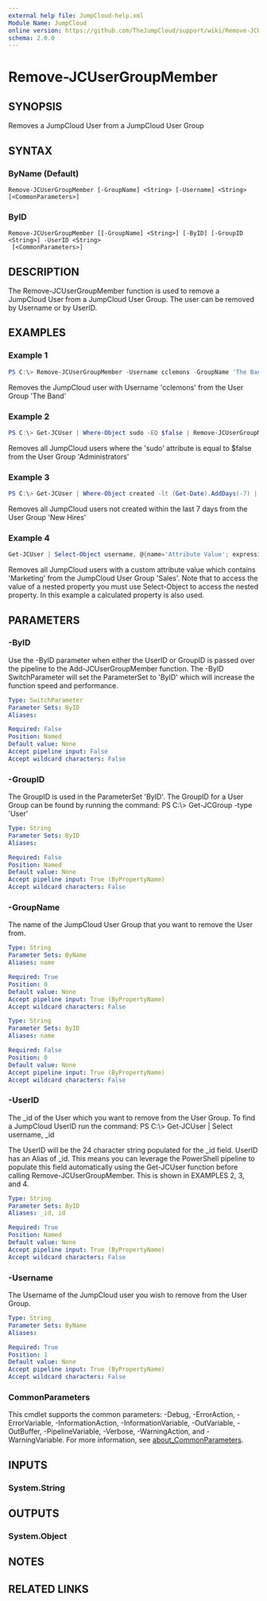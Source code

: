 ```yaml
---
external help file: JumpCloud-help.xml
Module Name: JumpCloud
online version: https://github.com/TheJumpCloud/support/wiki/Remove-JCUserGroupMember
schema: 2.0.0
---
```


# Remove-JCUserGroupMember

## SYNOPSIS
Removes a JumpCloud User from a JumpCloud User Group

## SYNTAX

### ByName (Default)
```
Remove-JCUserGroupMember [-GroupName] <String> [-Username] <String> [<CommonParameters>]
```

### ByID
```
Remove-JCUserGroupMember [[-GroupName] <String>] [-ByID] [-GroupID <String>] -UserID <String>
 [<CommonParameters>]
```

## DESCRIPTION
The Remove-JCUserGroupMember function is used to remove a JumpCloud User from a JumpCloud User Group. The user can be removed by Username or by UserID.

## EXAMPLES

### Example 1
```powershell
PS C:\> Remove-JCUserGroupMember -Username cclemons -GroupName 'The Band'
```

Removes the JumpCloud user with Username 'cclemons' from the User Group 'The Band'

### Example 2
```powershell
PS C:\> Get-JCUser | Where-Object sudo -EQ $false | Remove-JCUserGroupMember -GroupName 'Administrators'
```

Removes all JumpCloud users where the 'sudo' attribute is equal to $false from the User Group 'Administrators'

### Example 3
```powershell
PS C:\> Get-JCUser | Where-Object created -lt (Get-Date).AddDays(-7) | Remove-JCUserGroupMember -GroupName 'New Hires'
```

Removes all JumpCloud users not created within the last 7 days from the User Group 'New Hires'

### Example 4
```powershell
Get-JCUser | Select-Object username, @{name='Attribute Value'; expression={$_.attributes.value}} | Where-Object 'Attribute Value' -Like *Marketing* | Remove-JCUserGroupMember -GroupName Sales
```

Removes all JumpCloud users with a custom attribute value which contains 'Marketing' from the JumpCloud User Group 'Sales'. Note that to access the value of a nested property you must use Select-Object to access the nested property. In this example a calculated property is also used.

## PARAMETERS

### -ByID
Use the -ByID parameter when either the UserID or GroupID is passed over the pipeline to the Add-JCUserGroupMember function.
The -ByID SwitchParameter will set the ParameterSet to 'ByID' which will increase the function speed and performance.

```yaml
Type: SwitchParameter
Parameter Sets: ByID
Aliases:

Required: False
Position: Named
Default value: None
Accept pipeline input: False
Accept wildcard characters: False
```

### -GroupID
The GroupID is used in the ParameterSet 'ByID'.
The GroupID for a User Group can be found by running the command: PS C:\\\> Get-JCGroup -type 'User'

```yaml
Type: String
Parameter Sets: ByID
Aliases:

Required: False
Position: Named
Default value: None
Accept pipeline input: True (ByPropertyName)
Accept wildcard characters: False
```

### -GroupName
The name of the JumpCloud User Group that you want to remove the User from.

```yaml
Type: String
Parameter Sets: ByName
Aliases: name

Required: True
Position: 0
Default value: None
Accept pipeline input: True (ByPropertyName)
Accept wildcard characters: False
```

```yaml
Type: String
Parameter Sets: ByID
Aliases: name

Required: False
Position: 0
Default value: None
Accept pipeline input: True (ByPropertyName)
Accept wildcard characters: False
```

### -UserID
The _id of the User which you want to remove from the User Group.
To find a JumpCloud UserID run the command: PS C:\\\> Get-JCUser | Select username, _id

The UserID will be the 24 character string populated for the _id field.
UserID has an Alias of _id.
This means you can leverage the PowerShell pipeline to populate this field automatically using the Get-JCUser function before calling Remove-JCUserGroupMember.
This is shown in EXAMPLES 2, 3, and 4.

```yaml
Type: String
Parameter Sets: ByID
Aliases: _id, id

Required: True
Position: Named
Default value: None
Accept pipeline input: True (ByPropertyName)
Accept wildcard characters: False
```

### -Username
The Username of the JumpCloud user you wish to remove from the User Group.

```yaml
Type: String
Parameter Sets: ByName
Aliases:

Required: True
Position: 1
Default value: None
Accept pipeline input: True (ByPropertyName)
Accept wildcard characters: False
```

### CommonParameters
This cmdlet supports the common parameters: -Debug, -ErrorAction, -ErrorVariable, -InformationAction, -InformationVariable, -OutVariable, -OutBuffer, -PipelineVariable, -Verbose, -WarningAction, and -WarningVariable. For more information, see [about_CommonParameters](http://go.microsoft.com/fwlink/?LinkID=113216).

## INPUTS

### System.String

## OUTPUTS

### System.Object
## NOTES

## RELATED LINKS
